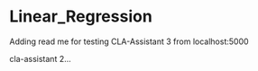 # Linear_Regression

Adding read me for testing CLA-Assistant 3 from localhost:5000

cla-assistant 2...

